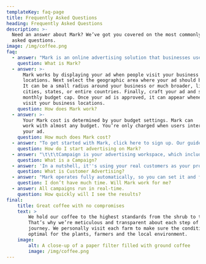 ```yaml
---
templateKey: faq-page
title: Frequently Asked Questions
heading: Frequently Asked Questions
description: >-
  Need an answer about Mark? We’ve got you covered on the most commonly
  asked questions.
image: /img/coffee.png
faq:
  - answer: "Mark is an online advertising solution that businesses use to promote their products and \t\t\t\t\t\tservices on Instagram, Facebook, Pinterest, YouTube and other social media networks. With a \t\t\t\t\t\tMark account, advertisers can customize their budgets and targeting, and start or stop their ads at any time."
    question: What is Mark?
  - answer: >-
      Mark works by displaying your ad when people visit your business
      locations. Next select the geographic area where your ad should be shown.
      It can be a small radius around your business or much broader, like
      cities, states, or entire countries. Finally, craft your ad and set your
      monthly budget cap. Once your ad is approved, it can appear whenever users
      visit your business locations.
    question: How does Mark work?
  - answer: >-
      Your Mark cost is determined by your budget settings. Mark can
      work with almost any budget. You’re only charged when users interact with
      your ad.
    question: How much does Mark cost?
  - answer: "To get started with Mark, click here to sign up. Our guided setup process will walk you \t\t\t\t\t\tthrough creating your first ad in just a few steps. If you need help signing up, our Mark \t\t\t\t\t\texperts are available to set up your new account and even assist in creating your first campaign \t\t\t\t\t\tat no additional cost. Give us a call at our 1-800 number Mon-Fri, 9am-9pm ET."
    question: How do I start advertising on Mark?
  - answer: "\t\t\tCampaign is your advertising workspace, which includes your locations, ads, customers and other \t\t\t\t\t\tdata and tools concerning a particular product or brand you promoting. You can have as many \t\t\t\t\t\tcampaigns as you want withing your account."
    question: What is a Campaign?
  - answer: 'In a nutshell, it''s using your real customers as your promoters.'
    question: What is Customer Advertising?
  - answer: "Mark operates fully automatically, so you can set it and forget it. We will send you weekly \t\t\t\t\t\treports by email, and of course you can always check your campaign in the Mark Dashboard or \t\t\t\t\t\tfrom your smartphone with the Mark Business app on iOS and Android (coming soon)."
    question: I don’t have much time. Will Mark work for me?
  - answer: All campaigns run in real-time.
    question: How quickly will I see the results?
final:
    title: Great coffee with no compromises
    text: >
        We hold our coffee to the highest standards from the shrub to the cup.
        That’s why we’re meticulous and transparent about each step of the coffee’s
        journey. We personally visit each farm to make sure the conditions are
        optimal for the plants, farmers and the local environment.
    image:
        alt: A close-up of a paper filter filled with ground coffee
        image: /img/coffee.png
---
```

